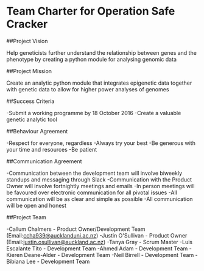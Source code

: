 # Team Charter for Operation Safe Cracker

##Project Vision

Help geneticists further understand the relationship between genes and the phenotype by creating a python module 
for analysing genomic data

##Project Mission

Create an analytic python module that integrates epigenetic data together with genetic data to allow for higher power analyses
of genomes

##Success Criteria

-Submit a working programme by 18 October 2016
-Create a valuable genetic analytic tool

##Behaviour Agreement

-Respect for everyone, regardless
-Always try your best
-Be generous with your time and resources
-Be patient


##Communication Agreement

-Communication between the development team will involve biweekly standups and messaging through Slack
-Communication with the Product Owner will involve fortnightly meetings and emails
-In person meetings will be favoured over electronic communication for all pivotal issues
-All communication will be as clear and simple as possible
-All communication will be open and honest

##Project Team

-Callum Chalmers - Product Owner/Development Team (Email:ccha939@aucklanduni.ac.nz)
-Justin O'Sullivan - Product Owner (Email:justin.osullivan@auckland.ac.nz)
-Tanya Gray - Scrum Master
-Luis Escalante Tito - Development Team
-Ahmed Adam - Development Team
-Kieren Deane-Alder - Development Team
-Neil Birrell - Development Team
-Bibiana Lee - Development Team
